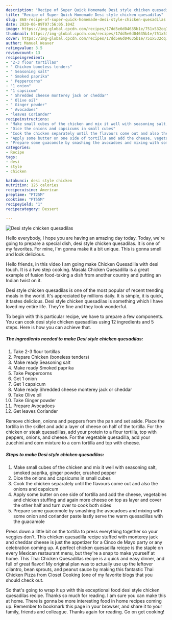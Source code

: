 ```yaml
---
description: "Recipe of Super Quick Homemade Desi style chicken quesadilas"
title: "Recipe of Super Quick Homemade Desi style chicken quesadilas"
slug: 868-recipe-of-super-quick-homemade-desi-style-chicken-quesadilas
date: 2020-06-09T07:56:05.104Z
image: https://img-global.cpcdn.com/recipes/17dd5e6d04635b1e/751x532cq70/desi-style-chicken-quesadilas-recipe-main-photo.jpg
thumbnail: https://img-global.cpcdn.com/recipes/17dd5e6d04635b1e/751x532cq70/desi-style-chicken-quesadilas-recipe-main-photo.jpg
cover: https://img-global.cpcdn.com/recipes/17dd5e6d04635b1e/751x532cq70/desi-style-chicken-quesadilas-recipe-main-photo.jpg
author: Manuel Weaver
ratingvalue: 3.5
reviewcount: 13
recipeingredient:
- "2-3 flour tortillas"
- " Chicken boneless tenders"
- " Seasoning salt"
- " Smoked paprika"
- " Peppercorns"
- "1 onion"
- "1 capsicum"
- " Shredded cheese monterey jack or cheddar"
- " Olive oil"
- " Ginger powder"
- " Avocadoes"
- "leaves Coriander"
recipeinstructions:
- "Make small cubes of the chicken and mix it well with seasoning salt, smoked paprika, ginger powder, crushed pepper"
- "Dice the onions and capsicums in small cubes"
- "Cook the chicken separately until the flavours come out and also the onions and capsicum"
- "Apply some butter on one side of tortilla and add the cheese, vegetables and chicken stuffing and again more cheese on top as layer and cover the other half and turn over to cook both sides"
- "Prepare some guacomole by smashing the avocadoes and mixing with some onion and coriander paste lastly serve the warm quesadillas with the guacamole"
categories:
- Recipe
tags:
- desi
- style
- chicken

katakunci: desi style chicken 
nutrition: 126 calories
recipecuisine: American
preptime: "PT25M"
cooktime: "PT55M"
recipeyield: "1"
recipecategory: Dessert

---
```



![Desi style chicken quesadilas](https://img-global.cpcdn.com/recipes/17dd5e6d04635b1e/751x532cq70/desi-style-chicken-quesadilas-recipe-main-photo.jpg)

Hello everybody, I hope you are having an amazing day today. Today, we're going to prepare a special dish, desi style chicken quesadilas. It is one of my favorites. For mine, I'm gonna make it a bit unique. This is gonna smell and look delicious.

Hello friends, in this video I am going make Chicken Quesadilla with desi touch. It is a two step cooking. Masala Chicken Quesadilla is a great example of fusion food-taking a dish from another country and putting an Indian twist on it.

Desi style chicken quesadilas is one of the most popular of recent trending meals in the world. It's appreciated by millions daily. It is simple, it is quick, it tastes delicious. Desi style chicken quesadilas is something which I have loved my entire life. They're fine and they look wonderful.


To begin with this particular recipe, we have to prepare a few components. You can cook desi style chicken quesadilas using 12 ingredients and 5 steps. Here is how you can achieve that.

<!--inarticleads1-->

##### The ingredients needed to make Desi style chicken quesadilas:

1. Take 2-3 flour tortillas
1. Prepare  Chicken (boneless tenders)
1. Make ready  Seasoning salt
1. Make ready  Smoked paprika
1. Take  Peppercorns
1. Get 1 onion
1. Get 1 capsicum
1. Make ready  Shredded cheese monterey jack or cheddar
1. Take  Olive oil
1. Take  Ginger powder
1. Prepare  Avocadoes
1. Get leaves Coriander


Remove chicken, onions and peppers from the pan and set aside. Place the tortilla in the skillet and add a layer of cheese on half of the tortilla. For the chicken or steak quesadillas, add your protein to a flour tortilla, top with peppers, onions, and cheese. For the vegetable quesadilla, add your zucchini and corn mixture to a corn tortilla and top with cheese. 

<!--inarticleads2-->

##### Steps to make Desi style chicken quesadilas:

1. Make small cubes of the chicken and mix it well with seasoning salt, smoked paprika, ginger powder, crushed pepper
1. Dice the onions and capsicums in small cubes
1. Cook the chicken separately until the flavours come out and also the onions and capsicum
1. Apply some butter on one side of tortilla and add the cheese, vegetables and chicken stuffing and again more cheese on top as layer and cover the other half and turn over to cook both sides
1. Prepare some guacomole by smashing the avocadoes and mixing with some onion and coriander paste lastly serve the warm quesadillas with the guacamole


Press down a little bit on the tortilla to press everything together so your veggies don&#39;t. This chicken quesadilla recipe stuffed with monterey jack and cheddar cheese is just the appetizer for a Cinco de Mayo party or any celebration coming up. A perfect chicken quesadilla reicpe is the staple on every Mexican restaurant menu, but they&#39;re a snap to make yourself at home. This Thai Chicken Quesadillas recipe is a quick and easy dinner, and full of great flavor! My original plan was to actually use up the leftover cilantro, bean sprouts, and peanut sauce by making this fantastic Thai Chicken Pizza from Closet Cooking (one of my favorite blogs that you should check out. 

So that's going to wrap it up with this exceptional food desi style chicken quesadilas recipe. Thanks so much for reading. I am sure you can make this at home. There is gonna be more interesting food in home recipes coming up. Remember to bookmark this page in your browser, and share it to your family, friends and colleague. Thanks again for reading. Go on get cooking!
